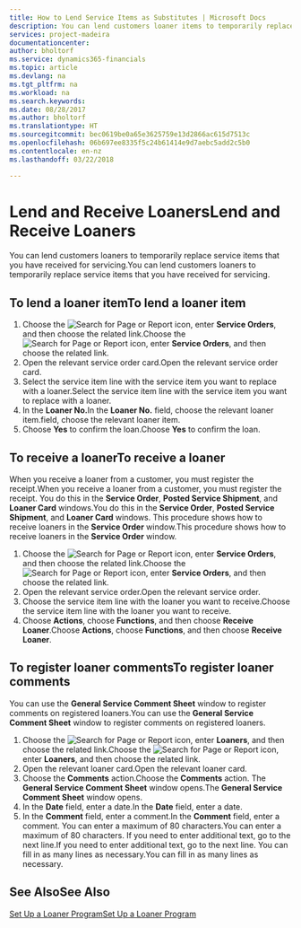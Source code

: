 ```yaml
---
title: How to Lend Service Items as Substitutes | Microsoft Docs
description: You can lend customers loaner items to temporarily replace service items that you have received for servicing.
services: project-madeira
documentationcenter: 
author: bholtorf
ms.service: dynamics365-financials
ms.topic: article
ms.devlang: na
ms.tgt_pltfrm: na
ms.workload: na
ms.search.keywords: 
ms.date: 08/28/2017
ms.author: bholtorf
ms.translationtype: HT
ms.sourcegitcommit: bec0619be0a65e3625759e13d2866ac615d7513c
ms.openlocfilehash: 06b697ee8335f5c24b61414e9d7aebc5add2c5b0
ms.contentlocale: en-nz
ms.lasthandoff: 03/22/2018

---
```

# <a name="lend-and-receive-loaners"></a><span data-ttu-id="d100c-103">Lend and Receive Loaners</span><span class="sxs-lookup"><span data-stu-id="d100c-103">Lend and Receive Loaners</span></span>
<span data-ttu-id="d100c-104">You can lend customers loaners to temporarily replace service items that you have received for servicing.</span><span class="sxs-lookup"><span data-stu-id="d100c-104">You can lend customers loaners to temporarily replace service items that you have received for servicing.</span></span>  
  
## <a name="to-lend-a-loaner-item"></a><span data-ttu-id="d100c-105">To lend a loaner item</span><span class="sxs-lookup"><span data-stu-id="d100c-105">To lend a loaner item</span></span>    
1. <span data-ttu-id="d100c-106">Choose the ![Search for Page or Report](media/ui-search/search_small.png "Search for Page or Report icon") icon, enter **Service Orders**, and then choose the related link.</span><span class="sxs-lookup"><span data-stu-id="d100c-106">Choose the ![Search for Page or Report](media/ui-search/search_small.png "Search for Page or Report icon") icon, enter **Service Orders**, and then choose the related link.</span></span>  
2. <span data-ttu-id="d100c-107">Open the relevant service order card.</span><span class="sxs-lookup"><span data-stu-id="d100c-107">Open the relevant service order card.</span></span>  
3. <span data-ttu-id="d100c-108">Select the service item line with the service item you want to replace with a loaner.</span><span class="sxs-lookup"><span data-stu-id="d100c-108">Select the service item line with the service item you want to replace with a loaner.</span></span>  
4. <span data-ttu-id="d100c-109">In the **Loaner No.**</span><span class="sxs-lookup"><span data-stu-id="d100c-109">In the **Loaner No.**</span></span> <span data-ttu-id="d100c-110">field, choose the relevant loaner item.</span><span class="sxs-lookup"><span data-stu-id="d100c-110">field, choose the relevant loaner item.</span></span>  
5. <span data-ttu-id="d100c-111">Choose **Yes** to confirm the loan.</span><span class="sxs-lookup"><span data-stu-id="d100c-111">Choose **Yes** to confirm the loan.</span></span>  

## <a name="to-receive-a-loaner"></a><span data-ttu-id="d100c-112">To receive a loaner</span><span class="sxs-lookup"><span data-stu-id="d100c-112">To receive a loaner</span></span>  
<span data-ttu-id="d100c-113">When you receive a loaner from a customer, you must register the receipt.</span><span class="sxs-lookup"><span data-stu-id="d100c-113">When you receive a loaner from a customer, you must register the receipt.</span></span> <span data-ttu-id="d100c-114">You do this in the **Service Order**, **Posted Service Shipment**, and **Loaner Card** windows.</span><span class="sxs-lookup"><span data-stu-id="d100c-114">You do this in the **Service Order**, **Posted Service Shipment**, and **Loaner Card** windows.</span></span> <span data-ttu-id="d100c-115">This procedure shows how to receive loaners in the **Service Order** window.</span><span class="sxs-lookup"><span data-stu-id="d100c-115">This procedure shows how to receive loaners in the **Service Order** window.</span></span>  
  
1. <span data-ttu-id="d100c-116">Choose the ![Search for Page or Report](media/ui-search/search_small.png "Search for Page or Report icon") icon, enter **Service Orders**, and then choose the related link.</span><span class="sxs-lookup"><span data-stu-id="d100c-116">Choose the ![Search for Page or Report](media/ui-search/search_small.png "Search for Page or Report icon") icon, enter **Service Orders**, and then choose the related link.</span></span>  
2. <span data-ttu-id="d100c-117">Open the relevant service order.</span><span class="sxs-lookup"><span data-stu-id="d100c-117">Open the relevant service order.</span></span>  
3. <span data-ttu-id="d100c-118">Choose the service item line with the loaner you want to receive.</span><span class="sxs-lookup"><span data-stu-id="d100c-118">Choose the service item line with the loaner you want to receive.</span></span>  
4. <span data-ttu-id="d100c-119">Choose **Actions**, choose **Functions**, and then choose **Receive Loaner**.</span><span class="sxs-lookup"><span data-stu-id="d100c-119">Choose **Actions**, choose **Functions**, and then choose **Receive Loaner**.</span></span>  

## <a name="to-register-loaner-comments"></a><span data-ttu-id="d100c-120">To register loaner comments</span><span class="sxs-lookup"><span data-stu-id="d100c-120">To register loaner comments</span></span>  
<span data-ttu-id="d100c-121">You can use the **General Service Comment Sheet** window to register comments on registered loaners.</span><span class="sxs-lookup"><span data-stu-id="d100c-121">You can use the **General Service Comment Sheet** window to register comments on registered loaners.</span></span>  
  
1. <span data-ttu-id="d100c-122">Choose the ![Search for Page or Report](media/ui-search/search_small.png "Search for Page or Report icon") icon, enter **Loaners**, and then choose the related link.</span><span class="sxs-lookup"><span data-stu-id="d100c-122">Choose the ![Search for Page or Report](media/ui-search/search_small.png "Search for Page or Report icon") icon, enter **Loaners**, and then choose the related link.</span></span>  
2. <span data-ttu-id="d100c-123">Open the relevant loaner card.</span><span class="sxs-lookup"><span data-stu-id="d100c-123">Open the relevant loaner card.</span></span>  
3. <span data-ttu-id="d100c-124">Choose the **Comments** action.</span><span class="sxs-lookup"><span data-stu-id="d100c-124">Choose the **Comments** action.</span></span> <span data-ttu-id="d100c-125">The **General Service Comment Sheet** window opens.</span><span class="sxs-lookup"><span data-stu-id="d100c-125">The **General Service Comment Sheet** window opens.</span></span>  
4. <span data-ttu-id="d100c-126">In the **Date** field, enter a date.</span><span class="sxs-lookup"><span data-stu-id="d100c-126">In the **Date** field, enter a date.</span></span>  
5. <span data-ttu-id="d100c-127">In the **Comment** field, enter a comment.</span><span class="sxs-lookup"><span data-stu-id="d100c-127">In the **Comment** field, enter a comment.</span></span> <span data-ttu-id="d100c-128">You can enter a maximum of 80 characters.</span><span class="sxs-lookup"><span data-stu-id="d100c-128">You can enter a maximum of 80 characters.</span></span> <span data-ttu-id="d100c-129">If you need to enter additional text, go to the next line.</span><span class="sxs-lookup"><span data-stu-id="d100c-129">If you need to enter additional text, go to the next line.</span></span> <span data-ttu-id="d100c-130">You can fill in as many lines as necessary.</span><span class="sxs-lookup"><span data-stu-id="d100c-130">You can fill in as many lines as necessary.</span></span>  
  
## <a name="see-also"></a><span data-ttu-id="d100c-131">See Also</span><span class="sxs-lookup"><span data-stu-id="d100c-131">See Also</span></span>  
[<span data-ttu-id="d100c-132">Set Up a Loaner Program</span><span class="sxs-lookup"><span data-stu-id="d100c-132">Set Up a Loaner Program</span></span>](service-how-setup-loaner-program.md)   

